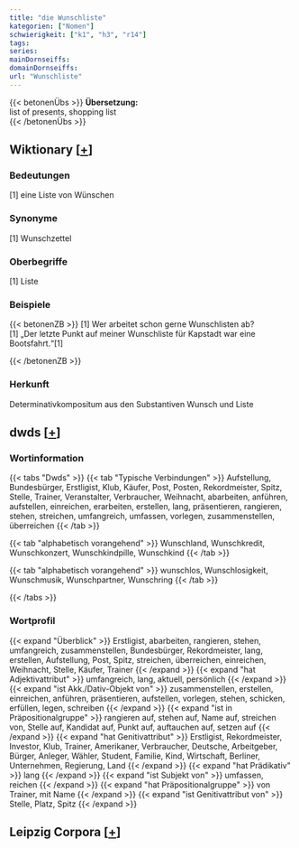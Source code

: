 ```yaml
---
title: "die Wunschliste"
kategorien: ["Nomen"]
schwierigkeit: ["k1", "h3", "r14"]
tags:
series:
mainDornseiffs:
domainDornseiffs:
url: "Wunschliste"
---
```


{{< betonenÜbs >}}
**Übersetzung:**  
list of presents, shopping list  
{{< /betonenÜbs >}}

## Wiktionary [[+](https://de.wiktionary.org/wiki/Wunschliste)]

### Bedeutungen
[1] eine Liste von Wünschen  

### Synonyme
[1] Wunschzettel  

### Oberbegriffe
[1] Liste  

### Beispiele
{{< betonenZB >}}
[1] Wer arbeitet schon gerne Wunschlisten ab?  
[1] „Der letzte Punkt auf meiner Wunschliste für Kapstadt war eine Bootsfahrt.“[1]  

{{< /betonenZB >}}
### Herkunft
Determinativkompositum  aus den Substantiven Wunsch und Liste  



## dwds [[+](https://www.dwds.de/wb/Wunschliste)]

### Wortinformation
{{< tabs "Dwds" >}}
{{< tab "Typische Verbindungen" >}}
Aufstellung, Bundesbürger, Erstligist, Klub, Käufer, Post, Posten, Rekordmeister, Spitz, Stelle, Trainer, Veranstalter, Verbraucher, Weihnacht, abarbeiten, anführen, aufstellen, einreichen, erarbeiten, erstellen, lang, präsentieren, rangieren, stehen, streichen, umfangreich, umfassen, vorlegen, zusammenstellen, überreichen
{{< /tab >}}

{{< tab "alphabetisch vorangehend" >}}
Wunschland, Wunschkredit, Wunschkonzert, Wunschkindpille, Wunschkind
{{< /tab >}}

{{< tab "alphabetisch vorangehend" >}}
wunschlos, Wunschlosigkeit, Wunschmusik, Wunschpartner, Wunschring
{{< /tab >}}

{{< /tabs >}}

### Wortprofil
{{< expand "Überblick" >}} Erstligist, abarbeiten, rangieren, stehen, umfangreich, zusammenstellen, Bundesbürger, Rekordmeister, lang, erstellen, Aufstellung, Post, Spitz, streichen, überreichen, einreichen, Weihnacht, Stelle, Käufer, Trainer {{< /expand >}}
{{< expand "hat Adjektivattribut" >}} umfangreich, lang, aktuell, persönlich {{< /expand >}}
{{< expand "ist Akk./Dativ-Objekt von" >}} zusammenstellen, erstellen, einreichen, anführen, präsentieren, aufstellen, vorlegen, stehen, schicken, erfüllen, legen, schreiben {{< /expand >}}
{{< expand "ist in Präpositionalgruppe" >}} rangieren auf, stehen auf, Name auf, streichen von, Stelle auf, Kandidat auf, Punkt auf, auftauchen auf, setzen auf {{< /expand >}}
{{< expand "hat Genitivattribut" >}} Erstligist, Rekordmeister, Investor, Klub, Trainer, Amerikaner, Verbraucher, Deutsche, Arbeitgeber, Bürger, Anleger, Wähler, Student, Familie, Kind, Wirtschaft, Berliner, Unternehmen, Regierung, Land {{< /expand >}}
{{< expand "hat Prädikativ" >}} lang {{< /expand >}}
{{< expand "ist Subjekt von" >}} umfassen, reichen {{< /expand >}}
{{< expand "hat Präpositionalgruppe" >}} von Trainer, mit Name {{< /expand >}}
{{< expand "ist Genitivattribut von" >}} Stelle, Platz, Spitz {{< /expand >}}

## Leipzig Corpora [[+](https://corpora.uni-leipzig.de/en/res?word=Wunschliste&corpusId=deu_newscrawl-public_2018)]

